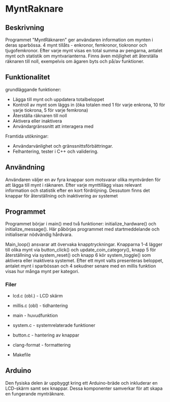# MyntRaknare

## Beskrivning
Programmet "MyntRäknaren" ger användaren information om mynten i deras sparbössa. 4 mynt tillåts - enkronor, femkronor, tiokronor och tjugofemkronor. Efter varje mynt visas en total summa av pengarna, antalet mynt och statistik om myntvarianterna. Finns även möjlighet att återställa räknaren till noll, exempelvis om ägaren byts och på/av funktioner. 

## Funktionalitet
grundläggande funktioner:
- Lägga till mynt och uppdatera totalbeloppet
- Kontroll av mynt som läggs in (öka totalen med 1 för varje enkrona, 10 för varje tiokrona, 5 för varje femkrona)
- Återställa räknaren till noll
- Aktivera eller inaktivera
- Användargränssnitt att interagera med

Framtida utökningar:
- Användarvänlighet och gränssnittsförbättringar.
- Felhantering, tester i C++ och validering.

## Användning
Användaren väljer en av fyra knappar som motsvarar olika myntvärden för att lägga till mynt i räknaren. Efter varje mynttillägg visas relevant information och statistik efter en kort fördröjning. Dessutom finns det knappar för återställning och inaktivering av systemet 

## Programmet
Programmet börjar i main() med två funktioner: initialize_hardware() och initialize_message(). Här påbörjas programmet med startmeddelande och initialiserar nödvändig hårdvara.

Main_loop() ansvarar att övervaka knapptryckningar. Knapparna 1-4 lägger till olika mynt via button_click() och update_coin_category(), knapp 5 för återställning via system_reset() och knapp 6 kör system_toggle() som aktivera eller inaktivera systemet. Efter ett mynt valts presenteras beloppet, antalet mynt i sparbössan och 4 sekudner senare med en millis funktion visas hur många mynt per kategori.

### Filer
* lcd.c (obl.)   - LCD skärm
* millis.c (obl) - tidhantering

* main     - huvudfunktion
* system.c - systemrelaterade funktioner
* button.c - hantering av knappar

* clang-format - formattering
* Makefile

## Arduino 
Den fysiska delen är uppbyggt kring ett Arduino-bräde och inkluderar en LCD-skärm samt sex knappar. Dessa komponenter samverkar för att skapa en fungerande mynträknare.
